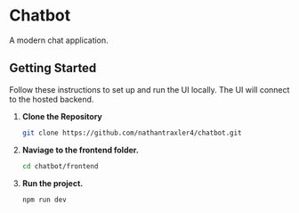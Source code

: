 # Chatbot

A modern chat application.

## Getting Started

Follow these instructions to set up and run the UI locally. The UI will connect to the hosted backend.

1. **Clone the Repository**

   ```bash
   git clone https://github.com/nathantraxler4/chatbot.git
   ```

2. **Naviage to the frontend folder.**

   ```bash
   cd chatbot/frontend
   ```

3. **Run the project.**
   ```bash
   npm run dev
   ```
